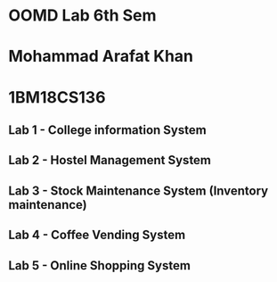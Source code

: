 # OOMD Lab 6th Sem
# Mohammad Arafat Khan
# 1BM18CS136


## Lab 1 - College information System 
## Lab 2 - Hostel Management System 
## Lab 3 - Stock Maintenance System (Inventory maintenance)
## Lab 4 - Coffee Vending System 
## Lab 5 - Online Shopping System
